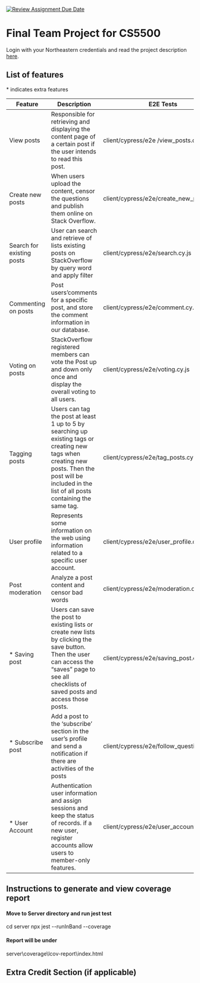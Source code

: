 [![Review Assignment Due Date](https://classroom.github.com/assets/deadline-readme-button-24ddc0f5d75046c5622901739e7c5dd533143b0c8e959d652212380cedb1ea36.svg)](https://classroom.github.com/a/37vDen4S)

# Final Team Project for CS5500

Login with your Northeastern credentials and read the project description [here](https://northeastern-my.sharepoint.com/:w:/g/personal/j_mitra_northeastern_edu/ETUqq9jqZolOr0U4v-gexHkBbCTAoYgTx7cUc34ds2wrTA?e=URQpeI).

## List of features
\* indicates extra features

| Feature                   | Description                                                                                                                                                                                            | E2E Tests     | Component Tests | Jest Tests                        |
| ------------------------- | ------------------------------------------------------------------------------------------------------------------------------------------------------------------------------------------------------ | ------------- | --------------- | --------------------------------- |
| View posts                | Responsible for retrieving and displaying the content page of a certain post if the user intends to read this post.                                                                             | client/cypress/e2e /view_posts.cy.js | client/cypress/component/view_posts.cy.js    | server\tests\questionCtrl.test.js |
| Create new posts          | When users upload the content, censor the questions and publish them online on Stack Overflow.                                                                                                         | client/cypress/e2e/create_new_posts.cy.js | client/cypress/component/create_new_posts.cy.js   | server\tests\questionCtrl.test.js |
| Search for existing posts | User can search and retrieve of lists existing posts on StackOverflow by query word and apply filter                                                                                                   | client/cypress/e2e/search.cy.js | client/cypress/component/search.cy.js  | server\tests\questionCtrl.test.js |
| Commenting on posts       | Post users’comments for a specific post, and store the comment information in our database.                                                                                                           | client/cypress/e2e/comment.cy.js | client/cypress/component/commenting_on_posts.cy.js   | server\tests\answerCtrl.test.js   |
| Voting on posts           | StackOverflow registered members can vote the Post up and down only once and display the overall voting to all users.                                                                                  | client/cypress/e2e/voting.cy.js | client/cypress/component/voting_on_posts.cy.js   | server\tests\voteCtrl.test.js |
| Tagging posts             | Users can tag the post at least 1 up to 5 by searching up existing tags or creating new tags when creating new posts. Then the post will be included in the list of all posts containing the same tag. | client/cypress/e2e/tag_posts.cy.js | client/cypress/component/tag_posts.cy.js  | server\tests\questionCtrl.test.js |
| User profile              | Represents some information on the web using information related to a specific user account.                                                                                                           | client/cypress/e2e/user_profile.cy.js  | client/cypress/component/user_profile.cy.js  | server\tests\answerCtrl.test.js server\tests\questionCtrl.test.js server\tests\voteCtrl.test.js  |
| Post moderation           | Analyze a post content and censor bad words                                                                                                              | client/cypress/e2e/moderation.cy.js | client/cypress/component/moderation.cy.js    | no need, there's no server-end change                    |
| * Saving post             | Users can save the post to existing lists or create new lists by clicking the save button. Then the user can access the “saves” page to see all checklists of saved posts and access those posts.    | client/cypress/e2e/saving_post.cy.js| client/cypress/component/saving_post.cy.js    | server\tests\userCtrl.test.js     |
| * Subscribe post     | Add a post to the ‘subscribe’ section in the user’s profile and send a notification if there are activities of the posts                                                                       | client/cypress/e2e/follow_question.cy.js | client/cypress/component/follow_questions.cy.js   | server\tests\userCtrl.test.js     |
| * User Account            | Authentication user information and assign sessions and keep the status of records. if a new user, register accounts allow users to member-only features.                                              | client/cypress/e2e/user_account.cy.js| client/cypress/component/user_account.cy.js   | server\tests\userCtrl.test.js     |

## Instructions to generate and view coverage report

#### Move to Server directory and run jest test
cd server
npx jest --runInBand --coverage
#### Report will be under
server\coverage\lcov-report\index.html

## Extra Credit Section (if applicable)
